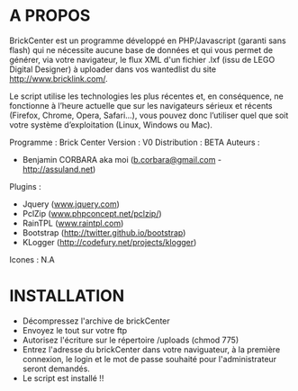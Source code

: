 A PROPOS
====

BrickCenter est un programme développé en PHP/Javascript (garanti sans flash) qui ne nécessite aucune base de données et qui vous permet de générer, via votre navigateur, le flux XML d'un fichier .lxf (issu de LEGO Digital Designer) à uploader dans vos wantedlist du site http://www.bricklink.com/.

Le script utilise les technologies les plus récentes et, en conséquence, ne fonctionne à l’heure actuelle que sur les navigateurs sérieux et récents (Firefox, Chrome, Opera, Safari...), vous pouvez donc l’utiliser quel que soit votre système d’exploitation (Linux, Windows ou Mac).


Programme : Brick Center
Version : V0
Distribution : BETA
Auteurs :   
- Benjamin CORBARA aka moi (b.corbara@gmail.com	-	http://assuland.net)

Plugins : 
- Jquery (www.jquery.com)
- PclZip (www.phpconcept.net/pclzip/)
- RainTPL (www.raintpl.com)
- Bootstrap (http://twitter.github.io/bootstrap)
- KLogger (http://codefury.net/projects/klogger)
		  
Icones : N.A


INSTALLATION
====

- Décompressez l'archive de brickCenter
- Envoyez le tout sur votre ftp
- Autorisez l'écriture sur le répertoire /uploads (chmod 775)
- Entrez l'adresse du brickCenter dans votre naviguateur, à la première connexion, le login et le mot de passe souhaité pour l'administrateur seront demandés.
- Le script est installé !!

